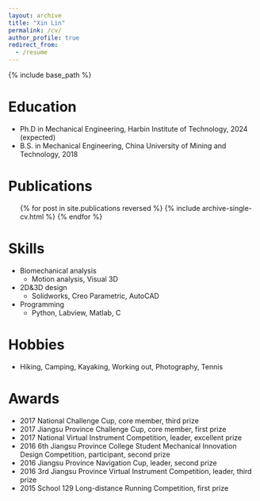 ```yaml
---
layout: archive
title: "Xin Lin"
permalink: /cv/
author_profile: true
redirect_from:
  - /resume
---
```


{% include base_path %}

Education
======
* Ph.D in Mechanical Engineering, Harbin Institute of Technology, 2024 (expected)
* B.S. in Mechanical Engineering, China University of Mining and Technology, 2018

<!--
Work experience
======
* Spring 2024: Academic Pages Collaborator
  * Github University
  * Duties includes: Updates and improvements to template
  * Supervisor: The Users

* Fall 2015: Research Assistant
  * Github University
  * Duties included: Merging pull requests
  * Supervisor: Professor Hub

* Summer 2015: Research Assistant
  * Github University
  * Duties included: Tagging issues
  * Supervisor: Professor Git
  -->

Publications
======
  <ul>{% for post in site.publications reversed %}
    {% include archive-single-cv.html %}
  {% endfor %}</ul>
  
<!--
Talks
======
  <ul>{% for post in site.talks reversed %}
    {% include archive-single-talk-cv.html  %}
  {% endfor %}</ul>
  
Teaching
======
  <ul>{% for post in site.teaching reversed %}
    {% include archive-single-cv.html %}
  {% endfor %}</ul>
-->
    
Skills
======
* Biomechanical analysis
  * Motion analysis, Visual 3D
* 2D&3D design
  * Solidworks, Creo Parametric, AutoCAD
* Programming
  * Python, Labview, Matlab, C

Hobbies
======
* Hiking, Camping, Kayaking, Working out, Photography, Tennis
  
Awards
======
* 2017 National Challenge Cup, core member, third prize
* 2017 Jiangsu Province Challenge Cup, core member, first prize
* 2017 National Virtual Instrument Competition, leader, excellent prize
* 2016 6th Jiangsu Province College Student Mechanical Innovation Design Competition, participant, second prize
* 2016 Jiangsu Province Navigation Cup, leader, second prize
* 2016 3rd Jiangsu Province Virtual Instrument Competition, leader, third prize
* 2015 School 129 Long-distance Running Competition, first prize
